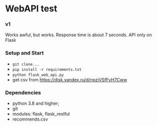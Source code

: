 # WebAPI test

### v1
Works awful, but works. Response time is about 7 seconds.
API only on Flask

### Setup and Start
* `git clone...`
* `pip install -r requirements.txt`
* `python flask_web_api.py`
* get csv from https://disk.yandex.ru/d/npzjVSfFyH7Cww

### Dependencies
* python 3.8 and higher;
* git
* modules: flask, flask_restful
* recommends.csv